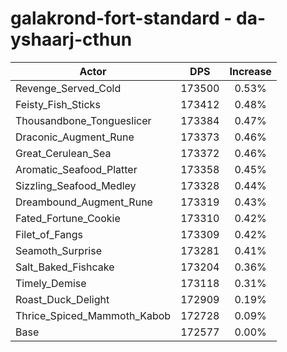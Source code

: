 # galakrond-fort-standard - da-yshaarj-cthun
| Actor | DPS | Increase |
|---|:---:|:---:|
|Revenge_Served_Cold|173500|0.53%|
|Feisty_Fish_Sticks|173412|0.48%|
|Thousandbone_Tongueslicer|173384|0.47%|
|Draconic_Augment_Rune|173373|0.46%|
|Great_Cerulean_Sea|173372|0.46%|
|Aromatic_Seafood_Platter|173358|0.45%|
|Sizzling_Seafood_Medley|173328|0.44%|
|Dreambound_Augment_Rune|173319|0.43%|
|Fated_Fortune_Cookie|173310|0.42%|
|Filet_of_Fangs|173309|0.42%|
|Seamoth_Surprise|173281|0.41%|
|Salt_Baked_Fishcake|173204|0.36%|
|Timely_Demise|173118|0.31%|
|Roast_Duck_Delight|172909|0.19%|
|Thrice_Spiced_Mammoth_Kabob|172728|0.09%|
|Base|172577|0.00%|
